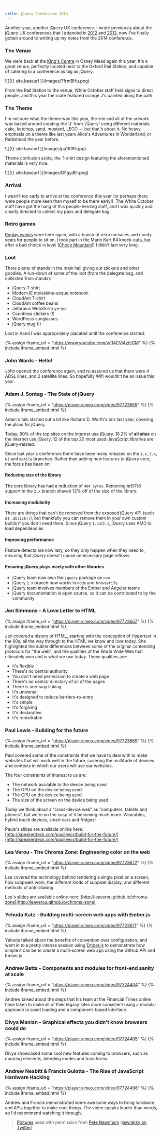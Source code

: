 ```yaml
---

title: jQuery Conference 2014
---
```

Another year, another jQuery UK conference. I wrote previously about the jQuery UK conferences that I attended in [2012](/post/jquery-uk-conference-2012/) and [2013](/post/jquery-uk-2013---a-tale-of-beer-colourful-cakes-and-no-wifi/), now I've finally gotten around to writing up my notes from the 2014 conference.

<!-- more -->

### The Venue

We were back at the [King's Centre](http://www.kingscentre.co.uk/) in Osney Mead again this year. It's a great venue, perfectly located near to the Oxford Rail Station, and capable of catering to a conference as big as jQuery.

![]({{ site.baseurl }}/images/7frmBHu.png)

From the Rail Station to the venue, White October staff held signs to direct people, and this year the route featured orange J's painted along the path.

### The Theme

I'm not sure what the theme was this year, the site and all of the artwork was based around creating the 'J' from 'jQuery' using different materials: cake, ketchup, sand, mustard, LEGO &mdash; but that's about it. No heavy emphasis on a theme like last years Alice's Adventures in Wonderland, or Radiohead the year before.

![]({{ site.baseurl }}/images/pa1R39r.jpg)

Theme confusion aside, the T-shirt design featuring the aforementioned materials is very nice.

![]({{ site.baseurl }}/images/DFgydEr.png)

### Arrival

I wasn't too early to arrive at the conference this year (or perhaps there were people more keen than myself to be there early!). The White October staff have got the hang of this people-herding stuff, and I was quickly and clearly directed to collect my pass and delegate bag.


### Retro games

[Replay events](http://www.replayevents.com/) were here again, with a bunch of retro consoles and comfy seats for people to sit on. I took part in the Mario Kart 64 knock-outs, but after a bad choice in level ([Choco Mountain](http://www.mariowiki.com/Choco_Mountain)!) I didn't last very long.

### Loot

There plenty of stands in the main hall giving out stickers and other goodies. A run-down of some of the loot (from the delegate bag, and collected from stands):

- jQuery T-shirt
- Modern.IE moleskine-esque notebook
- CloudAnt T-shirt
- CloudAnt coffee beans
- Jetbrains WebStorm yo-yo
- Countless stickers (!)
- WordPress sunglasses
- jQuery mug (!)

Loot in hand I was appropriately placated until the conference started.

{% assign iframe_url = "https://www.youtube.com/v/R4CVi4zfcGM" %}
{% include iframe_embed.html %}

### John Wards - Hello!

John opened the conference again, and re-assured us that there were 4 ADSL lines, and 2 satellite lines. So hopefully Wifi wouldn't be an issue this year.

### Adam J. Sontag - The State of jQuery

{% assign iframe_url = "https://player.vimeo.com/video/97723665" %}
{% include iframe_embed.html %}

Adam's talk started out a bit like Richard D. Worth's talk last year, covering the plans for jQuery.

Today, 80% of the top sites on the internet use jQuery. 18.2% of __all sites__ on the internet use jQuery. 12 of the top 20 most used JavaScript libraries are jQuery-related.

Since last year's conference there have been many releases on the `1.x`, `2.x`, `ui` and `mobile` branches. Rather than adding new features to jQuery core, the focus has been on:

#### Reducing size of the library

The core library has had a reduction of `494 bytes`. Removing ie6/7/8 support in the `2.x` branch shaved 12% off of the size of the library.

#### Increasing modularity

There are things that can't be removed from the exposed jQuery API (such as `.dblick()`), but thankfully you can remove them in your own custom builds if you don't need them. Since jQuery `1.11`/`2.1`, jQuery uses AMD to load dependencies.

#### Improving performance

Feature detects are now lazy, so they only happen when they need to, ensuring that jQuery doesn't cause unnecessary page reflows.

#### Ensuring jQuery plays nicely with other libraries

- jQuery team now own the `jquery` package on `nom`
- jQuery `2.x` branch now works in `node` and `browserify`
- jQuery team involves members of the Ember and Angular teams
- jQuery documentation is open source, so it can be contributed to by the community

### Jen Simmons - A Love Letter to HTML

{% assign iframe_url = "https://player.vimeo.com/video/97723667" %}
{% include iframe_embed.html %}

Jen covered a history of HTML, starting with the conception of Hypertext in the 60s, all the way through to the HTML we know and love today. She highlighted the subtle differences between some of the original contending protocols for "the web", and the qualities of the World Wide Web that ultimately won and is what we use today. These qualities are:

- It's flexible
- There's no central authority
- You don't need permission to create a web page
- There's no central directory of all of the pages
- There is one-way linking
- It's universal
- It's designed to reduce barriers-to-entry
- It's simple
- It's forgiving
- It's declarative
- It's remarkable

### Paul Lewis - Building for the future

{% assign iframe_url = "https://player.vimeo.com/video/97723669" %}
{% include iframe_embed.html %}

Paul covered some of the constraints that we have to deal with to make websites that will work well in the future, covering the multitude of devices and contexts in which our users will use our websites.

The four constraints of interest to us are:

- The network available to the device being used
- The GPU on the device being used
- The CPU on the device being used
- The size of the screen on the device being used

Today we think about a "cross-device web" as "computers, tablets and phones", but we're on the cusp of it becoming much more. Wearables, hybrid touch devices, smart cars and fridges!

Pauls's slides are available online here: [http://speakerdeck.com/paullewis/build-for-the-future/](http://speakerdeck.com/paullewis/build-for-the-future/)

### Lea Verou - The Chroma Zone: Engineering color on the web

{% assign iframe_url = "https://player.vimeo.com/video/97723672" %}
{% include iframe_embed.html %}

Lea covered the technology behind rendering a single pixel on a screen, how subpixels work, the different kinds of subpixel display, and different methods of anti-aliasing.

Lea's slides are available online here: [http://leaverou.github.io/chroma-zone](http://leaverou.github.io/chroma-zone)

### Yehuda Katz - Building multi-screen web apps with Ember.js

{% assign iframe_url = "https://player.vimeo.com/video/97723671" %}
{% include iframe_embed.html %}

Yehuda talked about the benefits of convention over configuration, and went in to a pretty intense session using [Ember.js](http://emberjs.com/) to demonstrate how simple it can be to create a multi-screen web app using the GitHub API and Ember.js

### Andrew Betts - Components and modules for front-end sanity at scale

{% assign iframe_url = "https://player.vimeo.com/video/97724404" %}
{% include iframe_embed.html %}

Andrew talked about the steps that his team at the Financial Times online have taken to make all of their legacy sites more consistent using a modular approach to asset loading and a component-based interface.

### Divya Manian - Graphical effects you didn't know browsers could do

{% assign iframe_url = "https://player.vimeo.com/video/97724405" %}
{% include iframe_embed.html %}

Divya showcased some cool new features coming to browsers, such as masking elements, blending modes and transforms.

### Andrew Nesbitt & Francis Gulotta - The Rise of JavaScript Hardware Hacking

{% assign iframe_url = "https://player.vimeo.com/video/97724406" %}
{% include iframe_embed.html %}

Andrew and Francis demonstrated some awesome ways to bring hardware and APIs together to make cool things. The video speaks louder than words, so I'd recommend watching it through.


> [Pictures](https://www.flickr.com/photos/16120271@N03/sets/72157644753482543) used with permission from [Pete Newnham](http://blarg.co.uk/) ([@wrakky on Twitter](http://twitter.com/wrakky)).

